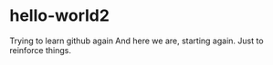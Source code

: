 # hello-world2
Trying to learn github again
And here we are, starting again.
Just to reinforce things.
